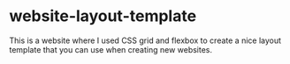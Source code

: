 # website-layout-template
This is a website where I used CSS grid and flexbox to create a nice layout template that you can use when creating new websites.

